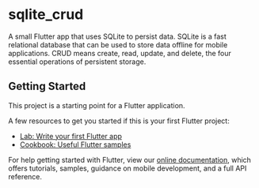 # sqlite_crud

A small Flutter app that uses SQLite to persist data.
SQLite is a fast relational database that can be used to store data offline for mobile applications.
CRUD means create, read, update, and delete, the four essential operations of persistent storage.

## Getting Started

This project is a starting point for a Flutter application.

A few resources to get you started if this is your first Flutter project:

- [Lab: Write your first Flutter app](https://flutter.dev/docs/get-started/codelab)
- [Cookbook: Useful Flutter samples](https://flutter.dev/docs/cookbook)

For help getting started with Flutter, view our
[online documentation](https://flutter.dev/docs), which offers tutorials,
samples, guidance on mobile development, and a full API reference.
